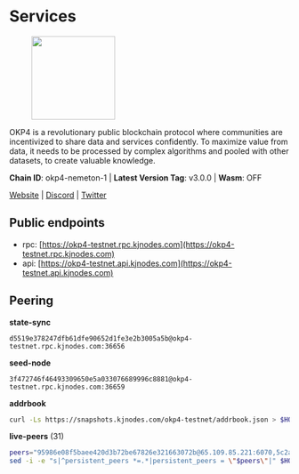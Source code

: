 # Services

<figure><img src="https://raw.githubusercontent.com/kj89/testnet_manuals/main/pingpub/logos/okp4.png" width="150" alt=""><figcaption></figcaption></figure>

OKP4 is a revolutionary public blockchain protocol where communities are incentivized to  share data and services confidently. To maximize value from data, it needs to be processed  by complex algorithms and pooled with other datasets, to create valuable knowledge.

**Chain ID**: okp4-nemeton-1 | **Latest Version Tag**: v3.0.0 | **Wasm**: OFF

[Website](https://okp4.network) | [Discord](https://discord.gg/okp4) | [Twitter](https://twitter.com/OKP4_Protocol)


## Public endpoints

* rpc: [https://okp4-testnet.rpc.kjnodes.com](https://okp4-testnet.rpc.kjnodes.com)
* api: [https://okp4-testnet.api.kjnodes.com](https://okp4-testnet.api.kjnodes.com)

## Peering

**state-sync**

```text
d5519e378247dfb61dfe90652d1fe3e2b3005a5b@okp4-testnet.rpc.kjnodes.com:36656
```

**seed-node**

```text
3f472746f46493309650e5a033076689996c8881@okp4-testnet.rpc.kjnodes.com:36659
```

**addrbook**
```bash
curl -Ls https://snapshots.kjnodes.com/okp4-testnet/addrbook.json > $HOME/.okp4d/config/addrbook.json
```

**live-peers** (31)
```bash
peers="95986e08f5baee420d3b72be67826e321663072b@65.109.85.221:6070,5c2a752c9b1952dbed075c56c600c3a79b58c395@95.214.55.232:26996,d5519e378247dfb61dfe90652d1fe3e2b3005a5b@65.109.68.190:36656,ba469aac96159dbb49844406423180618d267007@65.108.120.21:26113,99f6675049e22a0216af0e2447e7a4c5021874cd@142.132.132.200:28656,b2c6835ab2300785ca3bdc0e045d8861504a9ff4@185.194.219.96:26656,f17338ec41b1b68b07063984feb407d9038cf78b@65.108.142.47:26616,8a7605d8ae4338de5b7a0d5c70244ce05e377630@85.10.200.221:26656,8cdeb85dada114c959c36bb59ce258c65ae3a09c@88.198.242.163:36656,b0b56d944cf1cc569a1e77e0923e075bad94d755@141.95.145.41:28656,307fb25cd6998d0d5bd1d947571f6043c6bb4069@65.109.31.114:2280,2bfd405e8f0f176428e2127f98b5ec53164ae1f0@142.132.149.118:26656,66a75c374c274733bfa3050277cdb43db3fcee56@147.182.229.52:26656,9392c27a9a561c31e7a920dc6f577d663c473ef8@154.12.225.88:26656,74349a1cb9479b291866debe2042de8a2e88b850@65.108.233.109:17656,854cc8b83a48ba4394c1940b57d0f42ec013e033@38.242.251.204:26656,cc8bc81fea49a6a412992bb3e2c3f211d9e675c8@88.99.161.162:21656,d1a0ff9bd7ea1ebd06bc7158f3523f5e557328be@163.172.131.169:26656,be9841ace1d71a4c7681918ee39f5e00d8e96a82@213.239.216.252:36656,d132ad0c5b2afd0eab2d87351eeda46dc9d69312@46.228.205.200:26656,540e0e9b33b2d87315fdf7089404671581d36e94@95.217.203.43:26656,9d1482bc31fb4578a5c7f7f65c4e0aaf2dfc2336@213.239.215.77:36656,2f6d5a319ebee0201dff4a0e3b7526d0863a4d32@65.109.85.225:6070,6bc178290d0773e244cf04598a3919d7a9391bf1@65.109.131.71:36656,ebc272824924ea1a27ea3183dd0b9ba713494f83@95.214.55.198:26996,f7fb0f3248e4aed14e89bc4967d48c66b72e6f62@135.181.147.169:26656,2c6b5af41689145abb85f95cb49131ae9e193142@217.13.223.167:61356,0448864ede56d3c96d7d3bb8ea9f546b70cc722e@51.159.149.68:26656,e676fad27d970abede25b0469676b05ea83e5f04@144.168.47.230:36656,d4305fcb7b20dc96481a6ae6ae84f281f3413a4e@65.109.37.58:13656,ade4d8bc8cbe014af6ebdf3cb7b1e9ad36f412c0@176.9.82.221:17656"
sed -i -e "s|^persistent_peers *=.*|persistent_peers = \"$peers\"|" $HOME/.okp4d/config/config.toml
```
